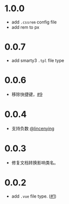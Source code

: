 # 1.0.0

- add `.cssrem` config file
- add rem to px

# 0.0.7

- add smarty3 `.tpl` file type

# 0.0.6

- 移除快捷键，[#9](https://github.com/cipchk/vscode-cssrem/issues/9)

# 0.0.4

- 支持负数 [@lincenying](https://github.com/lincenying)

# 0.0.3

- 修复文档转换影响类名。

# 0.0.2
- add `.vue` file type. ([#1](https://github.com/cipchk/vscode-cssrem/pull/1))
